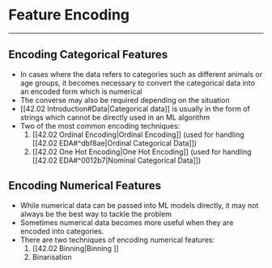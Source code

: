 # Feature Encoding
---
## Encoding Categorical Features
- In cases where the data refers to categories such as different animals or age groups, it becomes necessary to convert the categorical data into an encoded form which is numerical
- The converse may also be required depending on the situation
- [[42.02 Introduction#Data|Categorical data]] is usually in the form of strings which cannot be directly used in an ML algorithm
- Two of the most common encoding techniques:
	1. [[42.02 Ordinal Encoding|Ordinal Encoding]] (used for handling [[42.02 EDA#^dbf8ae|Ordinal Categorical Data]])
	2. [[42.02 One Hot Encoding|One Hot Encoding]] (used for handling [[42.02 EDA#^0012b7|Nominal Categorical Data]])
## Encoding Numerical Features
- While numerical data can be passed into ML models directly, it may not always be the best way to tackle the problem
- Sometimes numerical data becomes more useful when they are encoded into categories.
- There are two techniques of encoding numerical features:
	1. [[42.02 Binning|Binning ]]
	2. Binarisation 